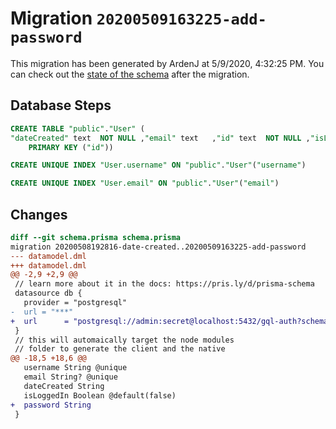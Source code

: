 # Migration `20200509163225-add-password`

This migration has been generated by ArdenJ at 5/9/2020, 4:32:25 PM.
You can check out the [state of the schema](./schema.prisma) after the migration.

## Database Steps

```sql
CREATE TABLE "public"."User" (
"dateCreated" text  NOT NULL ,"email" text   ,"id" text  NOT NULL ,"isLoggedIn" boolean  NOT NULL DEFAULT false,"password" text  NOT NULL ,"username" text  NOT NULL ,
    PRIMARY KEY ("id"))

CREATE UNIQUE INDEX "User.username" ON "public"."User"("username")

CREATE UNIQUE INDEX "User.email" ON "public"."User"("email")
```

## Changes

```diff
diff --git schema.prisma schema.prisma
migration 20200508192816-date-created..20200509163225-add-password
--- datamodel.dml
+++ datamodel.dml
@@ -2,9 +2,9 @@
 // learn more about it in the docs: https://pris.ly/d/prisma-schema
 datasource db {
   provider = "postgresql"
-  url = "***"
+  url      = "postgresql://admin:secret@localhost:5432/gql-auth?schema=public"
 }
 // this will automaically target the node modules 
 // folder to generate the client and the native 
@@ -18,5 +18,6 @@
   username String @unique
   email String? @unique
   dateCreated String 
   isLoggedIn Boolean @default(false)
+  password String
 }
```


